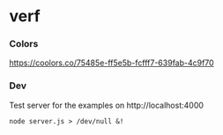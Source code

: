 # verf

### Colors

https://coolors.co/75485e-ff5e5b-fcfff7-639fab-4c9f70

### Dev

Test server for the examples on http://localhost:4000

```
node server.js > /dev/null &!
```
